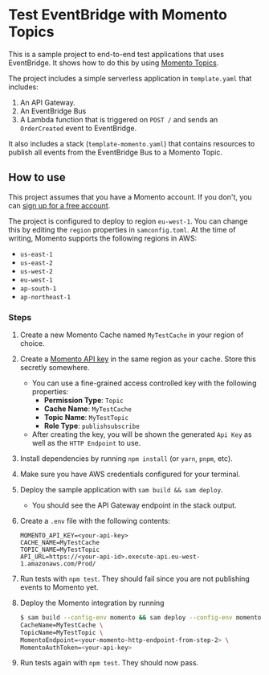 # Test EventBridge with Momento Topics

This is a sample project to end-to-end test applications that uses EventBridge. It shows how to do this by using [Momento Topics](https://www.gomomento.com/services/topics).

The project includes a simple serverless application in `template.yaml` that includes:

1. An API Gateway.
2. An EventBridge Bus
3. A Lambda function that is triggered on `POST /` and sends an `OrderCreated` event to EventBridge.

It also includes a stack (`template-momento.yaml`) that contains resources to publish all events from the EventBridge Bus to a Momento Topic.

## How to use

This project assumes that you have a Momento account. If you don't, you can [sign up for a free account](https://www.gomomento.com/).

The project is configured to deploy to region `eu-west-1`. You can change this by editing the `region` properties in `samconfig.toml`. At the time of writing, Momento supports the following regions in AWS:

- `us-east-1`
- `us-east-2`
- `us-west-2`
- `eu-west-1`
- `ap-south-1`
- `ap-northeast-1`

### Steps

1. Create a new Momento Cache named `MyTestCache` in your region of choice.
1. Create a [Momento API key](https://docs.momentohq.com/cache/develop/authentication/api-keys) in the same region as your cache. Store this secretly somewhere.
   - You can use a fine-grained access controlled key with the following properties:
     - **Permission Type**: `Topic`
     - **Cache Name**: `MyTestCache`
     - **Topic Name**: `MyTestTopic`
     - **Role Type**: `publishsubscribe`
   - After creating the key, you will be shown the generated `Api Key` as well as the `HTTP Endpoint` to use.
1. Install dependencies by running `npm install` (or `yarn`, `pnpm`, etc).
1. Make sure you have AWS credentials configured for your terminal.
1. Deploy the sample application with `sam build && sam deploy`.
   - You should see the API Gateway endpoint in the stack output.
1. Create a `.env` file with the following contents:
   ```
   MOMENTO_API_KEY=<your-api-key>
   CACHE_NAME=MyTestCache
   TOPIC_NAME=MyTestTopic
   API_URL=https://<your-api-id>.execute-api.eu-west-1.amazonaws.com/Prod/
   ```
1. Run tests with `npm test`. They should fail since you are not publishing events to Momento yet.
1. Deploy the Momento integration by running

   ```bash
   $ sam build --config-env momento && sam deploy --config-env momento --parameter-overrides \
   CacheName=MyTestCache \
   TopicName=MyTestTopic \
   MomentoEndpoint=<your-momento-http-endpoint-from-step-2> \
   MomentoAuthToken=<your-api-key>
   ```

1. Run tests again with `npm test`. They should now pass.
